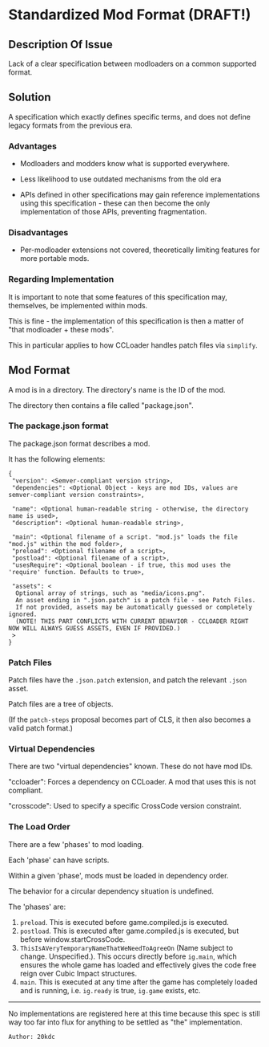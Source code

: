 # Standardized Mod Format (DRAFT!)

## Description Of Issue

Lack of a clear specification between modloaders on a common supported format.

## Solution

A specification which exactly defines specific terms, and does not define legacy formats from the previous era.

### Advantages

- Modloaders and modders know what is supported everywhere.

- Less likelihood to use outdated mechanisms from the old era

- APIs defined in other specifications may gain reference implementations using this specification - these can then become the only implementation of those APIs, preventing fragmentation.

### Disadvantages

- Per-modloader extensions not covered, theoretically limiting features for more portable mods.

### Regarding Implementation

It is important to note that some features of this specification may, themselves, be implemented within mods.

This is fine - the implementation of this specification is then a matter of "that modloader + these mods".

This in particular applies to how CCLoader handles patch files via `simplify`.

## Mod Format

A mod is in a directory. The directory's name is the ID of the mod.

The directory then contains a file called "package.json".

### The package.json format

The package.json format describes a mod.

It has the following elements:

```
{
 "version": <Semver-compliant version string>,
 "dependencies": <Optional Object - keys are mod IDs, values are semver-compliant version constraints>,

 "name": <Optional human-readable string - otherwise, the directory name is used>,
 "description": <Optional human-readable string>,

 "main": <Optional filename of a script. "mod.js" loads the file "mod.js" within the mod folder>,
 "preload": <Optional filename of a script>,
 "postload": <Optional filename of a script>,
 "usesRequire": <Optional boolean - if true, this mod uses the 'require' function. Defaults to true>,

 "assets": <
  Optional array of strings, such as "media/icons.png".
  An asset ending in ".json.patch" is a patch file - see Patch Files.
  If not provided, assets may be automatically guessed or completely ignored.
  (NOTE! THIS PART CONFLICTS WITH CURRENT BEHAVIOR - CCLOADER RIGHT NOW WILL ALWAYS GUESS ASSETS, EVEN IF PROVIDED.)
 >
}
```

### Patch Files

Patch files have the `.json.patch` extension, and patch the relevant `.json` asset.

Patch files are a tree of objects.

(If the `patch-steps` proposal becomes part of CLS, it then also becomes a valid patch format.)

### Virtual Dependencies

There are two "virtual dependencies" known. These do not have mod IDs.

"ccloader": Forces a dependency on CCLoader. A mod that uses this is not compliant.

"crosscode": Used to specify a specific CrossCode version constraint.

### The Load Order

There are a few 'phases' to mod loading.

Each 'phase' can have scripts.

Within a given 'phase', mods must be loaded in dependency order.

The behavior for a circular dependency situation is undefined.

The 'phases' are:

1. `preload`. This is executed before game.compiled.js is executed.
2. `postload`. This is executed after game.compiled.js is executed, but before window.startCrossCode.
3. `ThisIsAVeryTemporaryNameThatWeNeedToAgreeOn` (Name subject to change. Unspecified.). This occurs directly before `ig.main`, which ensures the whole game has loaded and effectively gives the code free reign over Cubic Impact structures.
4. `main`. This is executed at any time after the game has completely loaded and is running, i.e. `ig.ready` is true, `ig.game` exists, etc.

---

No implementations are registered here at this time because this spec is still way too far into flux for anything to be settled as "the" implementation.

```
Author: 20kdc
```

